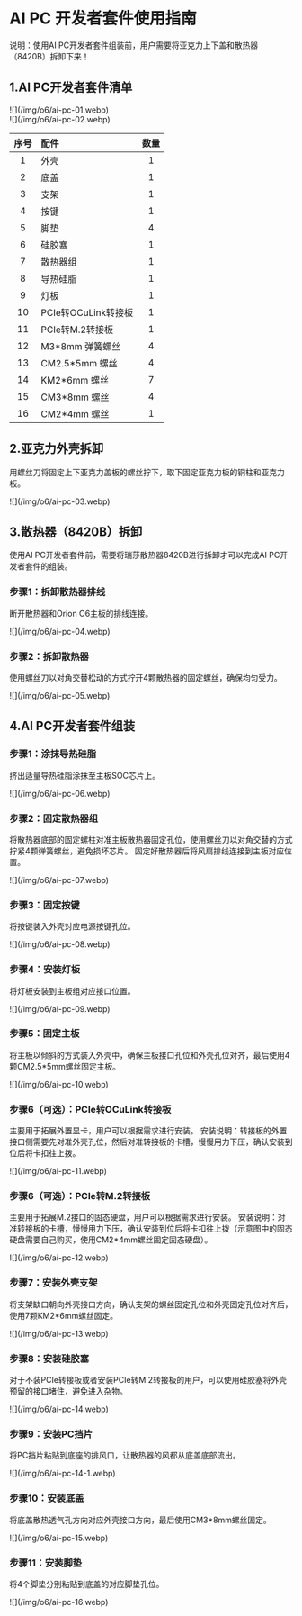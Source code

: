 # AI PC 开发者套件使用指南

说明：使用AI PC开发者套件组装前，用户需要将亚克力上下盖和散热器（8420B）拆卸下来！

## 1.AI PC开发者套件清单

<div style={{textAlign: 'center'}}>
  ![](/img/o6/ai-pc-01.webp)
</div>

<div style={{textAlign: 'center'}}>
  ![](/img/o6/ai-pc-02.webp)
</div>

| 序号 | 配件                | 数量 |
| :--: | :------------------ | :--: |
|  1   | 外壳                |  1   |
|  2   | 底盖                |  1   |
|  3   | 支架                |  1   |
|  4   | 按键                |  1   |
|  5   | 脚垫                |  4   |
|  6   | 硅胶塞              |  1   |
|  7   | 散热器组            |  1   |
|  8   | 导热硅脂            |  1   |
|  9   | 灯板                |  1   |
|  10  | PCIe转OCuLink转接板 |  1   |
|  11  | PCIe转M.2转接板     |  1   |
|  12  | M3\*8mm 弹簧螺丝    |  4   |
|  13  | CM2.5\*5mm 螺丝     |  4   |
|  14  | KM2\*6mm 螺丝       |  7   |
|  15  | CM3\*8mm 螺丝       |  4   |
|  16  | CM2\*4mm 螺丝       |  1   |

## 2.亚克力外壳拆卸

用螺丝刀将固定上下亚克力盖板的螺丝拧下，取下固定亚克力板的铜柱和亚克力板。

<div style={{textAlign: 'center'}}>
  ![](/img/o6/ai-pc-03.webp)
</div>

## 3.散热器（8420B）拆卸

使用AI PC开发者套件前，需要将瑞莎散热器8420B进行拆卸才可以完成AI PC开发者套件的组装。

### 步骤1：拆卸散热器排线

断开散热器和Orion O6主板的排线连接。

<div style={{textAlign: 'center'}}>
  ![](/img/o6/ai-pc-04.webp)
</div>

### 步骤2：拆卸散热器

使用螺丝刀以对角交替松动的方式拧开4颗散热器的固定螺丝，确保均匀受力。

<div style={{textAlign: 'center'}}>
  ![](/img/o6/ai-pc-05.webp)
</div>

## 4.AI PC开发者套件组装

### 步骤1：涂抹导热硅脂

挤出适量导热硅脂涂抹至主板SOC芯片上。

<div style={{textAlign: 'center'}}>
  ![](/img/o6/ai-pc-06.webp)
</div>

### 步骤2：固定散热器组

将散热器底部的固定螺柱对准主板散热器固定孔位，使用螺丝刀以对角交替的方式拧紧4颗弹簧螺丝，避免损坏芯片。
固定好散热器后将风扇排线连接到主板对应位置。

<div style={{textAlign: 'center'}}>
  ![](/img/o6/ai-pc-07.webp)
</div>

### 步骤3：固定按键

将按键装入外壳对应电源按键孔位。

<div style={{textAlign: 'center'}}>
  ![](/img/o6/ai-pc-08.webp)
</div>

### 步骤4：安装灯板

将灯板安装到主板组对应接口位置。

<div style={{textAlign: 'center'}}>
  ![](/img/o6/ai-pc-09.webp)
</div>

### 步骤5：固定主板

将主板以倾斜的方式装入外壳中，确保主板接口孔位和外壳孔位对齐，最后使用4颗CM2.5\*5mm螺丝固定主板。

<div style={{textAlign: 'center'}}>
  ![](/img/o6/ai-pc-10.webp)
</div>

### 步骤6（可选）：PCIe转OCuLink转接板

主要用于拓展外置显卡，用户可以根据需求进行安装。
安装说明：转接板的外置接口侧需要先对准外壳孔位，然后对准转接板的卡槽，慢慢用力下压，确认安装到位后将卡扣往上拨。

<div style={{textAlign: 'center'}}>
  ![](/img/o6/ai-pc-11.webp)
</div>

### 步骤6（可选）：PCIe转M.2转接板

主要用于拓展M.2接口的固态硬盘，用户可以根据需求进行安装。
安装说明：对准转接板的卡槽，慢慢用力下压，确认安装到位后将卡扣往上拨（示意图中的固态硬盘需要自己购买，使用CM2\*4mm螺丝固定固态硬盘）。

<div style={{textAlign: 'center'}}>
  ![](/img/o6/ai-pc-12.webp)
</div>

### 步骤7：安装外壳支架

将支架缺口朝向外壳接口方向，确认支架的螺丝固定孔位和外壳固定孔位对齐后，使用7颗KM2\*6mm螺丝固定。

<div style={{textAlign: 'center'}}>
  ![](/img/o6/ai-pc-13.webp)
</div>

### 步骤8：安装硅胶塞

对于不装PCIe转接板或者安装PCIe转M.2转接板的用户，可以使用硅胶塞将外壳预留的接口堵住，避免进入杂物。

<div style={{textAlign: 'center'}}>
  ![](/img/o6/ai-pc-14.webp)
</div>

### 步骤9：安装PC挡片

将PC挡片粘贴到底座的排风口，让散热器的风都从底盖底部流出。

<div style={{textAlign: 'center'}}>
  ![](/img/o6/ai-pc-14-1.webp)
</div>

### 步骤10：安装底盖

将底盖散热透气孔方向对应外壳接口方向，最后使用CM3\*8mm螺丝固定。

<div style={{textAlign: 'center'}}>
  ![](/img/o6/ai-pc-15.webp)
</div>

### 步骤11：安装脚垫

将4个脚垫分别粘贴到底盖的对应脚垫孔位。

<div style={{textAlign: 'center'}}>
  ![](/img/o6/ai-pc-16.webp)
</div>
